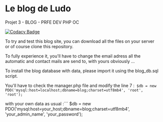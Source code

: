 # Le blog de Ludo
 Projet 3 - BLOG - PRFE DEV PHP OC

[![Codacy Badge](https://app.codacy.com/project/badge/Grade/c3958ea5270544fdbd48aaf0b9ca5eff)](https://www.codacy.com/gh/ludodrapo/Blog/dashboard?utm_source=github.com&amp;utm_medium=referral&amp;utm_content=ludodrapo/Blog&amp;utm_campaign=Badge_Grade)

To try and test this blog site, you can download all the files on your server or of course clone this repository.

To fully experience it, you'll have to change the email adress all the automatic and contact mails are send to, with yours obviously ...

To install the blog database with data, please import it using the blog_db.sql script.

You'll have to check the manager.php file and modify the line 7 :```
$db = new PDO('mysql:host=localhost;dbname=blog;charset=utf8mb4', 'root', 'root');```

with your own data as usual :```
$db = new PDO('mysql:host=your_host;dbname=blog;charset=utf8mb4', 'your_admin_name', 'your_password');

